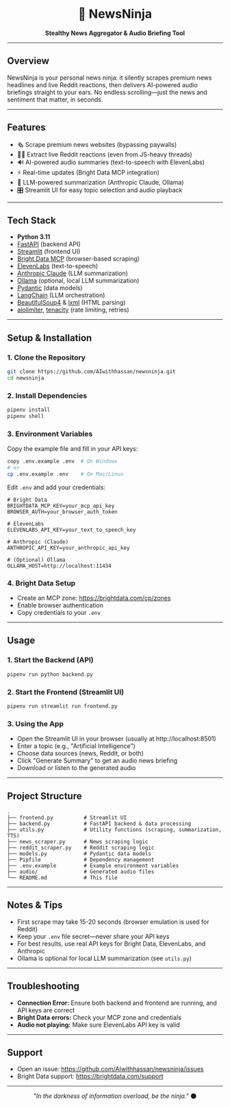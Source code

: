 <h1 align="center">🥷 NewsNinja</h1>
<p align="center"><b>Stealthy News Aggregator & Audio Briefing Tool</b></p>

---

## Overview

NewsNinja is your personal news ninja: it silently scrapes premium news headlines and live Reddit reactions, then delivers AI-powered audio briefings straight to your ears. No endless scrolling—just the news and sentiment that matter, in seconds.

---

## Features

- 🗞️ Scrape premium news websites (bypassing paywalls)
- 🕵️‍♂️ Extract live Reddit reactions (even from JS-heavy threads)
- 🔊 AI-powered audio summaries (text-to-speech with ElevenLabs)
- ⚡ Real-time updates (Bright Data MCP integration)
- 🧠 LLM-powered summarization (Anthropic Claude, Ollama)
- 🎛️ Streamlit UI for easy topic selection and audio playback

---

## Tech Stack

- **Python 3.11**
- [FastAPI](https://fastapi.tiangolo.com/) (backend API)
- [Streamlit](https://streamlit.io/) (frontend UI)
- [Bright Data MCP](https://brightdata.com/) (browser-based scraping)
- [ElevenLabs](https://elevenlabs.io/) (text-to-speech)
- [Anthropic Claude](https://www.anthropic.com/) (LLM summarization)
- [Ollama](https://ollama.com/) (optional, local LLM summarization)
- [Pydantic](https://docs.pydantic.dev/) (data models)
- [LangChain](https://python.langchain.com/) (LLM orchestration)
- [BeautifulSoup4](https://www.crummy.com/software/BeautifulSoup/) & [lxml](https://lxml.de/) (HTML parsing)
- [aiolimiter](https://pypi.org/project/aiolimiter/), [tenacity](https://tenacity.readthedocs.io/) (rate limiting, retries)

---

## Setup & Installation

### 1. Clone the Repository
```sh
git clone https://github.com/AIwithhassan/newsninja.git
cd newsninja
```

### 2. Install Dependencies
```sh
pipenv install
pipenv shell
```

### 3. Environment Variables

Copy the example file and fill in your API keys:
```sh
copy .env.example .env  # On Windows
# or
cp .env.example .env    # On Mac/Linux
```

Edit `.env` and add your credentials:
```env
# Bright Data
BRIGHTDATA_MCP_KEY=your_mcp_api_key
BROWSER_AUTH=your_browser_auth_token

# ElevenLabs
ELEVENLABS_API_KEY=your_text_to_speech_key

# Anthropic (Claude)
ANTHROPIC_API_KEY=your_anthropic_api_key

# (Optional) Ollama
OLLAMA_HOST=http://localhost:11434
```

### 4. Bright Data Setup
- Create an MCP zone: https://brightdata.com/cp/zones
- Enable browser authentication
- Copy credentials to your `.env`

---

## Usage

### 1. Start the Backend (API)
```sh
pipenv run python backend.py
```

### 2. Start the Frontend (Streamlit UI)
```sh
pipenv run streamlit run frontend.py
```

### 3. Using the App
- Open the Streamlit UI in your browser (usually at http://localhost:8501)
- Enter a topic (e.g., "Artificial Intelligence")
- Choose data sources (news, Reddit, or both)
- Click "Generate Summary" to get an audio news briefing
- Download or listen to the generated audio

---

## Project Structure

```
.
├── frontend.py          # Streamlit UI
├── backend.py           # FastAPI backend & data processing
├── utils.py             # Utility functions (scraping, summarization, TTS)
├── news_scraper.py      # News scraping logic
├── reddit_scraper.py    # Reddit scraping logic
├── models.py            # Pydantic data models
├── Pipfile              # Dependency management
├── .env.example         # Example environment variables
├── audio/               # Generated audio files
└── README.md            # This file
```

---

## Notes & Tips

- First scrape may take 15-20 seconds (browser emulation is used for Reddit)
- Keep your `.env` file secret—never share your API keys
- For best results, use real API keys for Bright Data, ElevenLabs, and Anthropic
- Ollama is optional for local LLM summarization (see `utils.py`)

---

## Troubleshooting

- **Connection Error:** Ensure both backend and frontend are running, and API keys are correct
- **Bright Data errors:** Check your MCP zone and credentials
- **Audio not playing:** Make sure ElevenLabs API key is valid

---

## Support

- Open an issue: https://github.com/AIwithhassan/newsninja/issues
- Bright Data support: https://brightdata.com/support

---

<p align="center"><i>"In the darkness of information overload, be the ninja."</i> 🌑</p>